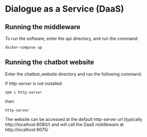 # Dialogue as a Service (DaaS)

## Running the middleware
To run the software, enter the api directory, and run the command:
```
docker-compose up
```


## Running the chatbot website
Enter the chatbot_website directory and run the following command.

If _http-server_ is not installed:
```
npm i http-server
```

then
```
http-server
```

The website can be accessed at the default http-server url (typically http://localhost:8080/) and will call the DaaS middleware at http://localhost:8075/